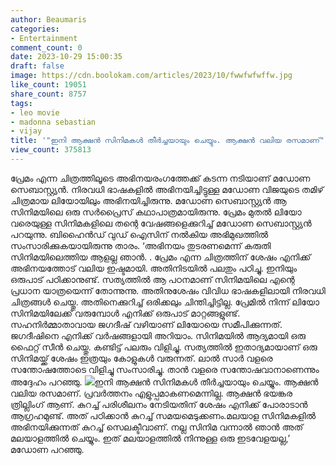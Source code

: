 ```yaml
---
author: Beaumaris
categories:
- Entertainment
comment_count: 0
date: 2023-10-29 15:00:35
draft: false
image: https://cdn.boolokam.com/articles/2023/10/fwwfwfwffw.jpg
like_count: 19051
share_count: 8757
tags:
- leo movie
- madonna sebastian
- vijay
title: '"ഇനി ആക്ഷൻ സിനിമകൾ തീർച്ചയായും ചെയ്യും. ആക്ഷൻ വലിയ രസമാണ്"'
view_count: 375813
---
```


പ്രേമം എന്ന ചിത്രത്തിലൂടെ അഭിനയരംഗത്തേക്ക് കടന്ന നടിയാണ് മഡോണ സെബാസ്റ്റ്യൻ. നിരവധി ഭാഷകളിൽ അഭിനയിച്ചിട്ടുള്ള മഡോണ വിജയുടെ തമിഴ് ചിത്രമായ ലിയോയിലും അഭിനയിച്ചിരുന്നു. മഡോണ സെബാസ്റ്റ്യൻ ആ സിനിമയിലെ ഒരു സർപ്രൈസ് കഥാപാത്രമായിരുന്നു. പ്രേമം മുതൽ ലിയോ വരെയുള്ള സിനിമകളിലെ തന്റെ വേഷങ്ങളെക്കുറിച്ച് മഡോണ സെബാസ്റ്റ്യൻ പറയുന്നു. ബിഹൈൻഡ് വുഡ് ഐസിന് നൽകിയ അഭിമുഖത്തിൽ സംസാരിക്കുകയായിരുന്നു താരം. ‘അഭിനയം തുടരണമെന്ന് കരുതി സിനിമയിലെത്തിയ ആളല്ല ഞാൻ. . പ്രേമം എന്ന ചിത്രത്തിന് ശേഷം എനിക്ക് അഭിനയത്തോട് വലിയ ഇഷ്ടമായി. അതിനിടയിൽ പലതും പഠിച്ചു. ഇനിയും ഒരുപാട് പഠിക്കാനുണ്ട്. സത്യത്തിൽ ആ പഠനമാണ് സിനിമയിലെ എന്റെ പ്രധാന യാത്രയെന്ന് തോന്നുന്നു. അതിനുശേഷം വിവിധ ഭാഷകളിലായി നിരവധി ചിത്രങ്ങൾ ചെയ്തു. അതിനെക്കുറിച്ച് ഒരിക്കലും ചിന്തിച്ചിട്ടില്ല. പ്രേമിൽ നിന്ന് ലിയോ സിനിമയിലേക്ക് വരുമ്പോൾ എനിക്ക് ഒരുപാട് മാറ്റങ്ങളുണ്ട്. സഹനിർമ്മാതാവായ ജഗദീഷ് വഴിയാണ് ലിയോയെ സമീപിക്കുന്നത്. ജഗദീഷിനെ എനിക്ക് വർഷങ്ങളായി അറിയാം. സിനിമയിൽ ആദ്യമായി ഒരു ഫൈറ്റ് സീൻ ചെയ്തു. കണ്ടിട്ട് പലരും വിളിച്ചു. സത്യത്തിൽ ഇതാദ്യമായാണ് ഒരു സിനിമയ്ക്ക് ശേഷം ഇത്രയും കോളുകൾ വരുന്നത്. ലാൽ സാർ വളരെ സന്തോഷത്തോടെ വിളിച്ചു സംസാരിച്ചു. താൻ വളരെ സന്തോഷവാനാണെന്നും അദ്ദേഹം പറഞ്ഞു. ![](https://cdn.boolokam.com/articles/2023/10/fwwfwfwffw.jpg)ഇനി ആക്ഷൻ സിനിമകൾ തീർച്ചയായും ചെയ്യും. ആക്ഷൻ വലിയ രസമാണ്. പ്രവർത്തനം എളുപ്പമാകണമെന്നില്ല. ആക്ഷൻ ഭയങ്കര ത്രില്ലിംഗ് ആണ്. കുറച്ച് പരിശീലനം നേടിയതിന് ശേഷം എനിക്ക് പോരാടാൻ ആഗ്രഹമുണ്ട്. അത് പഠിക്കാൻ കുറച്ച് സമയമെടുക്കണം.മലയാള സിനിമകളിൽ അഭിനയിക്കുന്നത് കുറച്ച് സെലക്ടീവാണ്. നല്ല സിനിമ വന്നാൽ ഞാൻ അത് മലയാളത്തിൽ ചെയ്യും. ഇത് മലയാളത്തിൽ നിന്നുള്ള ഒരു ഇടവേളയല്ല,’ മഡോണ പറഞ്ഞു.